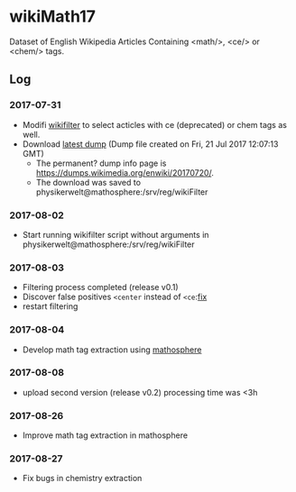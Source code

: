 # wikiMath17
Dataset of English Wikipedia Articles Containing &lt;math/>, &lt;ce/> or &lt;chem/> tags.

## Log

### 2017-07-31
* Modifi [wikifilter](https://github.com/physikerwelt/wikiFilter/commit/1cc1b1bb8656c7ecec60887896ac26a4be668798) to select acticles with ce (deprecated) or chem tags as well.
* Download [latest dump](https://dumps.wikimedia.org/enwiki/latest/enwiki-latest-pages-articles.xml.bz2) (Dump file created on Fri, 21 Jul 2017 12:07:13 GMT)
  * The permanent? dump info page is https://dumps.wikimedia.org/enwiki/20170720/. 
  * The download was saved to physikerwelt@mathosphere:/srv/reg/wikiFilter

### 2017-08-02
* Start running wikifilter script without arguments in physikerwelt@mathosphere:/srv/reg/wikiFilter

### 2017-08-03
* Filtering process completed (release v0.1)
* Discover false positives `<center` instead of `<ce`:[fix](https://github.com/physikerwelt/wikiFilter/commit/1f612080b3f85cb43a1bd5adf648a3997f9d42f0)
* restart filtering

### 2017-08-04
* Develop math tag extraction using [mathosphere](https://github.com/TU-Berlin/mathosphere/commit/df784c7e2dc9b7aca3f9db3489ea6923e42f70c9)

### 2017-08-08
* upload second version (release v0.2) processing time was <3h

### 2017-08-26
* Improve math tag extraction in mathosphere

### 2017-08-27
* Fix bugs in chemistry extraction

